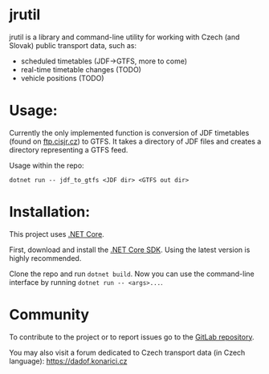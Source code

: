 # jrutil

jrutil is a library and command-line utility for working with Czech (and
Slovak) public transport data, such as:

- scheduled timetables (JDF->GTFS, more to come)
- real-time timetable changes (TODO)
- vehicle positions (TODO)

# Usage:

Currently the only implemented function is conversion of JDF timetables (found
on [ftp.cisjr.cz](ftp://ftp.cisjr.cz/)) to GTFS. It takes a directory of JDF
files and creates a directory representing a GTFS feed.

Usage within the repo:

	dotnet run -- jdf_to_gtfs <JDF dir> <GTFS out dir>

# Installation:

This project uses [.NET Core](https://www.microsoft.com/net).

First, download and install the
[.NET Core SDK](https://www.microsoft.com/net/download).
Using the latest version is highly recommended.

Clone the repo and run `dotnet build`. Now you can use the command-line
interface by running `dotnet run -- <args>...`.

# Community

To contribute to the project or to report issues go to the
[GitLab repository](https://gitlab.com/dvdkon/jrutil).

You may also visit a forum dedicated to Czech transport data (in Czech
language): https://dadof.konarici.cz
